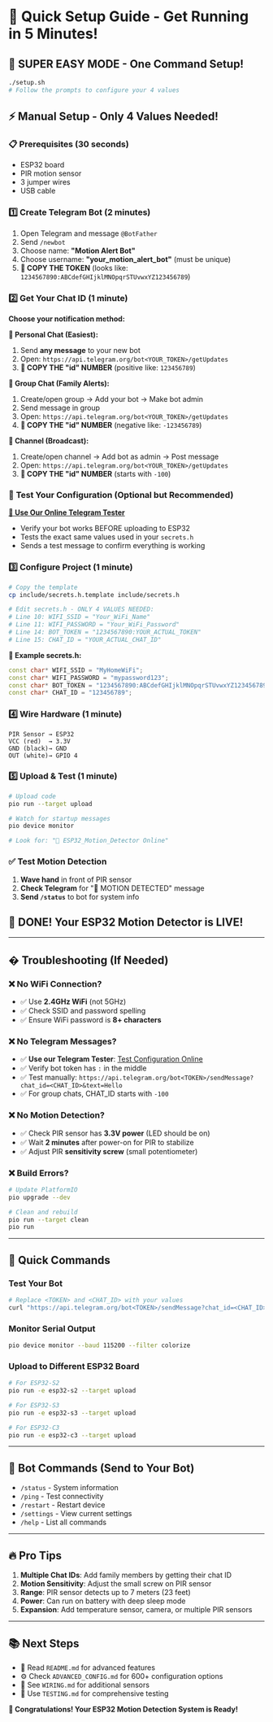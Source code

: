# 🚀 Quick Setup Guide - Get Running in 5 Minutes!

## 🎯 **SUPER EASY MODE** - One Command Setup!
```bash
./setup.sh
# Follow the prompts to configure your 4 values
```

## ⚡ Manual Setup - Only 4 Values Needed!

### 📋 Prerequisites (30 seconds)
- ESP32 board
- PIR motion sensor 
- 3 jumper wires
- USB cable

### 1️⃣ Create Telegram Bot (2 minutes)
1. Open Telegram and message `@BotFather`
2. Send `/newbot`
3. Choose name: **"Motion Alert Bot"**
4. Choose username: **"your_motion_alert_bot"** (must be unique)
5. **🔑 COPY THE TOKEN** (looks like: `1234567890:ABCdefGHIjklMNOpqrSTUvwxYZ123456789`)

### 2️⃣ Get Your Chat ID (1 minute)

**Choose your notification method:**

**📱 Personal Chat (Easiest):**
1. Send **any message** to your new bot
2. Open: `https://api.telegram.org/bot<YOUR_TOKEN>/getUpdates`
3. **🔑 COPY THE "id" NUMBER** (positive like: `123456789`)

**👥 Group Chat (Family Alerts):**
1. Create/open group → Add your bot → Make bot admin
2. Send message in group
3. Open: `https://api.telegram.org/bot<YOUR_TOKEN>/getUpdates`
4. **🔑 COPY THE "id" NUMBER** (negative like: `-123456789`)

**📢 Channel (Broadcast):**
1. Create/open channel → Add bot as admin → Post message
2. Open: `https://api.telegram.org/bot<YOUR_TOKEN>/getUpdates`
3. **🔑 COPY THE "id" NUMBER** (starts with `-100`)

### 🧪 **Test Your Configuration** (Optional but Recommended)
**[🔗 Use Our Online Telegram Tester](https://rakshitbharat.github.io/ESP32-Motion-Detection-Telegram-Notifier/)**
- Verify your bot works BEFORE uploading to ESP32
- Tests the exact same values used in your `secrets.h`
- Sends a test message to confirm everything is working

### 3️⃣ Configure Project (1 minute)
```bash
# Copy the template
cp include/secrets.h.template include/secrets.h

# Edit secrets.h - ONLY 4 VALUES NEEDED:
# Line 10: WIFI_SSID = "Your_WiFi_Name"
# Line 11: WIFI_PASSWORD = "Your_WiFi_Password"  
# Line 14: BOT_TOKEN = "1234567890:YOUR_ACTUAL_TOKEN"
# Line 15: CHAT_ID = "YOUR_ACTUAL_CHAT_ID"
```

**📝 Example secrets.h:**
```cpp
const char* WIFI_SSID = "MyHomeWiFi";
const char* WIFI_PASSWORD = "mypassword123";
const char* BOT_TOKEN = "1234567890:ABCdefGHIjklMNOpqrSTUvwxYZ123456789";
const char* CHAT_ID = "123456789";
```

### 4️⃣ Wire Hardware (1 minute)
```
PIR Sensor → ESP32
VCC (red)  → 3.3V
GND (black)→ GND  
OUT (white)→ GPIO 4
```

### 5️⃣ Upload & Test (1 minute)
```bash
# Upload code
pio run --target upload

# Watch for startup messages
pio device monitor

# Look for: "🚀 ESP32_Motion_Detector Online"
```

### ✅ Test Motion Detection
1. **Wave hand** in front of PIR sensor
2. **Check Telegram** for "🚨 MOTION DETECTED" message
3. **Send `/status`** to bot for system info

## 🎉 **DONE! Your ESP32 Motion Detector is LIVE!**

---

## �️ Troubleshooting (If Needed)

### ❌ No WiFi Connection?
- ✅ Use **2.4GHz WiFi** (not 5GHz)
- ✅ Check SSID and password spelling
- ✅ Ensure WiFi password is **8+ characters**

### ❌ No Telegram Messages?
- ✅ **Use our Telegram Tester**: [Test Configuration Online](https://rakshitbharat.github.io/ESP32-Motion-Detection-Telegram-Notifier/)
- ✅ Verify bot token has `:` in the middle
- ✅ Test manually: `https://api.telegram.org/bot<TOKEN>/sendMessage?chat_id=<CHAT_ID>&text=Hello`
- ✅ For group chats, CHAT_ID starts with `-100`

### ❌ No Motion Detection?
- ✅ Check PIR sensor has **3.3V power** (LED should be on)
- ✅ Wait **2 minutes** after power-on for PIR to stabilize
- ✅ Adjust PIR **sensitivity screw** (small potentiometer)

### ❌ Build Errors?
```bash
# Update PlatformIO
pio upgrade --dev

# Clean and rebuild
pio run --target clean
pio run
```

---

## 🎯 Quick Commands

### Test Your Bot
```bash
# Replace <TOKEN> and <CHAT_ID> with your values
curl "https://api.telegram.org/bot<TOKEN>/sendMessage?chat_id=<CHAT_ID>&text=Test"
```

### Monitor Serial Output
```bash
pio device monitor --baud 115200 --filter colorize
```

### Upload to Different ESP32 Board
```bash
# For ESP32-S2
pio run -e esp32-s2 --target upload

# For ESP32-S3  
pio run -e esp32-s3 --target upload

# For ESP32-C3
pio run -e esp32-c3 --target upload
```

---

## 📱 Bot Commands (Send to Your Bot)

- `/status` - System information
- `/ping` - Test connectivity  
- `/restart` - Restart device
- `/settings` - View current settings
- `/help` - List all commands

---

## 🔥 **Pro Tips**

1. **Multiple Chat IDs**: Add family members by getting their chat ID
2. **Motion Sensitivity**: Adjust the small screw on PIR sensor
3. **Range**: PIR sensor detects up to 7 meters (23 feet)
4. **Power**: Can run on battery with deep sleep mode
5. **Expansion**: Add temperature sensor, camera, or multiple PIR sensors

---

## 📚 **Next Steps**

- 📖 Read `README.md` for advanced features
- ⚙️ Check `ADVANCED_CONFIG.md` for 600+ configuration options
- 🔌 See `WIRING.md` for additional sensors
- 🧪 Use `TESTING.md` for comprehensive testing

**🎊 Congratulations! Your ESP32 Motion Detection System is Ready!**